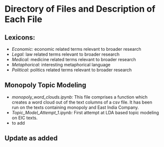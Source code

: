 # Directory of Files and Description of Each File

## Lexicons:
- *Economic:* economic related terms relevant to broader research
- *Legal:* law related terms relevant to broader research
- *Medical:* medicine related terms relevant to broader research
- *Metaphorical:* interesting metaphorical language
- *Political:* politics related terms relevant to broader research

## Monopoly Topic Modeling
- *monopoly_word_clouds.ipynb:* This file comprises a function which creates a word cloud out of the text columns of a csv file. It has been run on the texts containing monopoly and East India Company.
- *Topic_Model_Attempt_1.ipynb:* First attempt at LDA based topic modeling on EIC texts.
- to add

## Update as added
